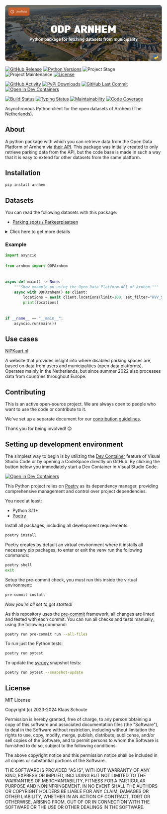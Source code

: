 <!-- Banner -->
![alt Banner of the arnhem package](https://raw.githubusercontent.com/klaasnicolaas/python-arnhem/main/assets/header_arnhem-min.png)

<!-- PROJECT SHIELDS -->
[![GitHub Release][releases-shield]][releases]
[![Python Versions][python-versions-shield]][pypi]
![Project Stage][project-stage-shield]
![Project Maintenance][maintenance-shield]
[![License][license-shield]](LICENSE)

[![GitHub Activity][commits-shield]][commits-url]
[![PyPi Downloads][downloads-shield]][downloads-url]
[![GitHub Last Commit][last-commit-shield]][commits-url]
[![Open in Dev Containers][devcontainer-shield]][devcontainer]

[![Build Status][build-shield]][build-url]
[![Typing Status][typing-shield]][typing-url]
[![Maintainability][maintainability-shield]][maintainability-url]
[![Code Coverage][codecov-shield]][codecov-url]


Asynchronous Python client for the open datasets of Arnhem (The Netherlands).

## About

A python package with which you can retrieve data from the Open Data Platform of Arnhem via [their API][api]. This package was initially created to only retrieve parking data from the API, but the code base is made in such a way that it is easy to extend for other datasets from the same platform.

## Installation

```bash
pip install arnhem
```

## Datasets

You can read the following datasets with this package:

- [Parking spots / Parkeerplaatsen][parking]

<details>
    <summary>Click here to get more details</summary>

### Parking spots

You can use the following parameters in your request:

- **limit** (default: 10) - How many results you want to retrieve.
- **set_filter** (default: 1=1) - The filter you want to use to filter the results.

You get the following output data back with this python package:

| Variable | Type | Description |
| :------- | :--- | :---------- |
| `spot_id` | string | The id of the parking spot |
| `parking_type` | string | The type of parking spot |
| `street` | string | The street where the parking spot is located |
| `traffic_sign` | string | The traffic sign at the parking spot |
| `neighborhood` | string | The neighborhood where the parking spot is located |
| `neighborhood_code` | string | The code associated with the neighborhood |
| `district` | string | The district where the parking spot is located |
| `district_code` | string | The code associated with the district |
| `area` | string | The area of the parking spot in this municipality |
| `coordinates` | string | The coordinates of the parking spot |
</details>

### Example

```python
import asyncio

from arnhem import ODPArnhem


async def main() -> None:
    """Show example on using the Open Data Platform API of Arnhem."""
    async with ODPArnhem() as client:
        locations = await client.locations(limit=100, set_filter="RVV_SOORT='E6a'")
        print(locations)


if __name__ == "__main__":
    asyncio.run(main())
```

## Use cases

[NIPKaart.nl][nipkaart]

A website that provides insight into where disabled parking spaces are, based on data from users and municipalities (open data platforms). Operates mainly in the Netherlands, but since summer 2022 also processes data from countries throughout Europe.

## Contributing

This is an active open-source project. We are always open to people who want to
use the code or contribute to it.

We've set up a separate document for our
[contribution guidelines](CONTRIBUTING.md).

Thank you for being involved! :heart_eyes:

## Setting up development environment

The simplest way to begin is by utilizing the [Dev Container][devcontainer]
feature of Visual Studio Code or by opening a CodeSpace directly on GitHub.
By clicking the button below you immediately start a Dev Container in Visual Studio Code.

[![Open in Dev Containers][devcontainer-shield]][devcontainer]

This Python project relies on [Poetry][poetry] as its dependency manager,
providing comprehensive management and control over project dependencies.

You need at least:

- Python 3.11+
- [Poetry][poetry-install]

Install all packages, including all development requirements:

```bash
poetry install
```

Poetry creates by default an virtual environment where it installs all
necessary pip packages, to enter or exit the venv run the following commands:

```bash
poetry shell
exit
```

Setup the pre-commit check, you must run this inside the virtual environment:

```bash
pre-commit install
```

*Now you're all set to get started!*

As this repository uses the [pre-commit][pre-commit] framework, all changes
are linted and tested with each commit. You can run all checks and tests
manually, using the following command:

```bash
poetry run pre-commit run --all-files
```

To run just the Python tests:

```bash
poetry run pytest
```

To update the [syrupy](https://github.com/tophat/syrupy) snapshot tests:

```bash
poetry run pytest --snapshot-update
```

## License

MIT License

Copyright (c) 2023-2024 Klaas Schoute

Permission is hereby granted, free of charge, to any person obtaining a copy
of this software and associated documentation files (the "Software"), to deal
in the Software without restriction, including without limitation the rights
to use, copy, modify, merge, publish, distribute, sublicense, and/or sell
copies of the Software, and to permit persons to whom the Software is
furnished to do so, subject to the following conditions:

The above copyright notice and this permission notice shall be included in all
copies or substantial portions of the Software.

THE SOFTWARE IS PROVIDED "AS IS", WITHOUT WARRANTY OF ANY KIND, EXPRESS OR
IMPLIED, INCLUDING BUT NOT LIMITED TO THE WARRANTIES OF MERCHANTABILITY,
FITNESS FOR A PARTICULAR PURPOSE AND NONINFRINGEMENT. IN NO EVENT SHALL THE
AUTHORS OR COPYRIGHT HOLDERS BE LIABLE FOR ANY CLAIM, DAMAGES OR OTHER
LIABILITY, WHETHER IN AN ACTION OF CONTRACT, TORT OR OTHERWISE, ARISING FROM,
OUT OF OR IN CONNECTION WITH THE SOFTWARE OR THE USE OR OTHER DEALINGS IN THE
SOFTWARE.

[api]: https://opendata.arnhem.nl
[parking]: https://opendata.arnhem.nl/datasets/Arnhem::parkeervakken/about
[nipkaart]: https://www.nipkaart.nl

<!-- MARKDOWN LINKS & IMAGES -->
[build-shield]: https://github.com/klaasnicolaas/python-arnhem/actions/workflows/tests.yaml/badge.svg
[build-url]: https://github.com/klaasnicolaas/python-arnhem/actions/workflows/tests.yaml
[commits-shield]: https://img.shields.io/github/commit-activity/y/klaasnicolaas/python-arnhem.svg
[commits-url]: https://github.com/klaasnicolaas/python-arnhem/commits/main
[codecov-shield]: https://codecov.io/gh/klaasnicolaas/python-arnhem/branch/main/graph/badge.svg?token=36L7D2UU9M
[codecov-url]: https://codecov.io/gh/klaasnicolaas/python-arnhem
[devcontainer-shield]: https://img.shields.io/static/v1?label=Dev%20Containers&message=Open&color=blue&logo=visualstudiocode
[devcontainer]: https://vscode.dev/redirect?url=vscode://ms-vscode-remote.remote-containers/cloneInVolume?url=https://github.com/klaasnicolaas/python-arnhem
[downloads-shield]: https://img.shields.io/pypi/dm/arnhem
[downloads-url]: https://pypistats.org/packages/arnhem
[license-shield]: https://img.shields.io/github/license/klaasnicolaas/python-arnhem.svg
[last-commit-shield]: https://img.shields.io/github/last-commit/klaasnicolaas/python-arnhem.svg
[maintenance-shield]: https://img.shields.io/maintenance/yes/2024.svg
[maintainability-shield]: https://api.codeclimate.com/v1/badges/7ab53cfceaae236cca3f/maintainability
[maintainability-url]: https://codeclimate.com/github/klaasnicolaas/python-arnhem/maintainability
[project-stage-shield]: https://img.shields.io/badge/project%20stage-experimental-yellow.svg
[pypi]: https://pypi.org/project/arnhem/
[python-versions-shield]: https://img.shields.io/pypi/pyversions/arnhem
[typing-shield]: https://github.com/klaasnicolaas/python-arnhem/actions/workflows/typing.yaml/badge.svg
[typing-url]: https://github.com/klaasnicolaas/python-arnhem/actions/workflows/typing.yaml
[releases-shield]: https://img.shields.io/github/release/klaasnicolaas/python-arnhem.svg
[releases]: https://github.com/klaasnicolaas/python-arnhem/releases

[poetry-install]: https://python-poetry.org/docs/#installation
[poetry]: https://python-poetry.org
[pre-commit]: https://pre-commit.com
